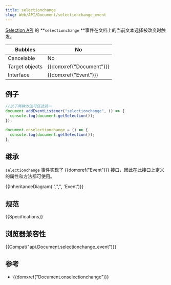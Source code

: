 ```yaml
---
title: selectionchange
slug: Web/API/Document/selectionchange_event
---
```


[Selection API](/zh-CN/docs/Web/API/Selection_API) 的 **`selectionchange` **事件在文档上的当前文本选择被改变时触发。

| Bubbles        | No                               |
| -------------- | -------------------------------- |
| Cancelable     | No                               |
| Target objects | {{domxref("Document")}} |
| Interface      | {{domxref("Event")}}     |

## 例子

```js
//以下两种方法可任选其一
document.addEventListener("selectionchange", () => {
  console.log(document.getSelection());
});

document.onselectionchange = () => {
  console.log(document.getSelection());
};
```

## 继承

`selectionchange` 事件实现了 {{domxref("Event")}} 接口，因此在此接口上定义的属性和方法都可使用。

{{InheritanceDiagram('','','', 'Event')}}

## 规范

{{Specifications}}

## 浏览器兼容性

{{Compat("api.Document.selectionchange_event")}}

## 参考

- {{domxref("Document.onselectionchange")}}
